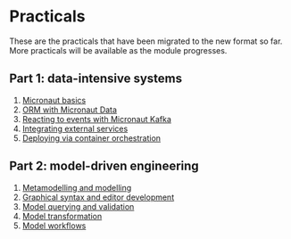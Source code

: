 # Practicals

These are the practicals that have been migrated to the new format so far.
More practicals will be available as the module progresses.

## Part 1: data-intensive systems

1. [Micronaut basics](practicals/01-micronaut-basics.md)
1. [ORM with Micronaut Data](practicals/02-micronaut-data.md)
1. [Reacting to events with Micronaut Kafka](practicals/03-micronaut-kafka.md)
1. [Integrating external services](practicals/04-service-integration.md)
1. [Deploying via container orchestration](practicals/05-container-orchestration.md)

## Part 2: model-driven engineering

1. [Metamodelling and modelling](practicals/modelling-and-metamodelling/index.md)
1. [Graphical syntax and editor development](practicals/graphical-syntax-and-editor-development/index.md)
1. [Model querying and validation](practicals/model-querying-and-validation/index.md)
1. [Model transformation](practicals/model-transformation/index.md)
1. [Model workflows](practicals/model-workflows/index.md)

